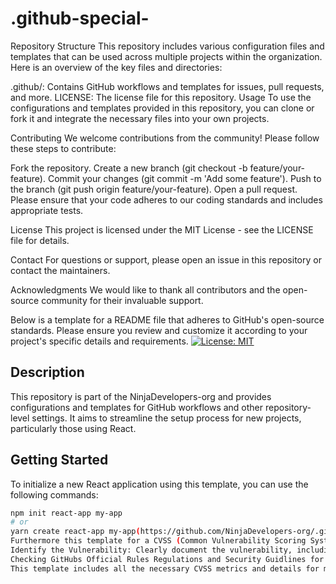 # .github-special-
Repository Structure
This repository includes various configuration files and templates that can be used across multiple projects within the organization. Here is an overview of the key files and directories:

.github/: Contains GitHub workflows and templates for issues, pull requests, and more.
LICENSE: The license file for this repository.
Usage
To use the configurations and templates provided in this repository, you can clone or fork it and integrate the necessary files into your own projects.

Contributing
We welcome contributions from the community! Please follow these steps to contribute:

Fork the repository.
Create a new branch (git checkout -b feature/your-feature).
Commit your changes (git commit -m 'Add some feature').
Push to the branch (git push origin feature/your-feature).
Open a pull request.
Please ensure that your code adheres to our coding standards and includes appropriate tests.

License
This project is licensed under the MIT License - see the LICENSE file for details.

Contact
For questions or support, please open an issue in this repository or contact the maintainers.

Acknowledgments
We would like to thank all contributors and the open-source community for their invaluable support.


Below is a template for a README file that adheres to GitHub's open-source standards. Please ensure you review and customize it according to your project's specific details and requirements.
[![License: MIT](https://img.shields.io/badge/License-MIT-yellow.svg)](LICENSE)

## Description
This repository is part of the NinjaDevelopers-org and provides configurations and templates for GitHub workflows and other repository-level settings. It aims to streamline the setup process for new projects, particularly those using React.

## Getting Started
To initialize a new React application using this template, you can use the following commands:

```bash
npm init react-app my-app
# or
yarn create react-app my-app(https://github.com/NinjaDevelopers-org/.github-special-/blob/main/cvss.template)
Furthermore this template for a CVSS (Common Vulnerability Scoring System) file is to map the vulnerability based on the details provided:
Identify the Vulnerability: Clearly document the vulnerability, including steps to reproduce, impact, and any supporting evidence (e.g., screenshots, logs).
Checking GitHubs Official Rules Regulations and Security Guidlines for Open Source Development: Reviewing GitHub's security to report a command injection vulnerability in the, user/.github-repository could be:"Critical Command Injection Vulnerability in username/organazation/.github-Repository" the GitHubs security Protocol and Program's Rules and Guidelines, to ensure that your report complies with their requirements. This includes understanding the scope of the program, eligible vulnerabilities, and reporting procedures.
This template includes all the necessary CVSS metrics and details for mapping the vulnerability. You can adjust the values based on further specifics of the vulnerability if needed.
